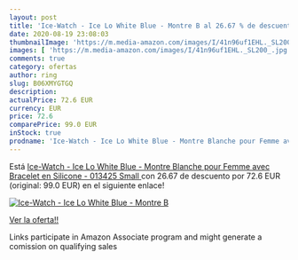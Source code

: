 ```yaml
---
layout: post
title: 'Ice-Watch - Ice Lo White Blue - Montre B al 26.67 % de descuento'
date: 2020-08-19 23:08:03
thumbnailImage: 'https://m.media-amazon.com/images/I/41n96uf1EHL._SL200_.jpg'
images: [ 'https://m.media-amazon.com/images/I/41n96uf1EHL._SL200_.jpg' ]
comments: true
category: ofertas
author: ring
slug: B06XMYGTGQ
description:
actualPrice: 72.6 EUR
currency: EUR
price: 72.6
comparePrice: 99.0 EUR
inStock: true
prodname: 'Ice-Watch - Ice Lo White Blue - Montre Blanche pour Femme avec Bracelet en Silicone - 013425  Small '
---
```


Está [Ice-Watch - Ice Lo White Blue - Montre Blanche pour Femme avec Bracelet en Silicone - 013425  Small ](https://www.amazon.fr/dp/B06XMYGTGQ/?tag=tolees0d-21) con 26.67 de descuento por 72.6 EUR (original: 99.0 EUR) en el siguiente enlace!

[![Ice-Watch - Ice Lo White Blue - Montre B](https://m.media-amazon.com/images/I/41n96uf1EHL._SL200_.jpg)](https://www.amazon.fr/dp/B06XMYGTGQ/?tag=tolees0d-21)

[Ver la oferta!!](https://www.amazon.fr/dp/B06XMYGTGQ/?tag=tolees0d-21)

Links participate in Amazon Associate program and might generate a comission on qualifying sales


